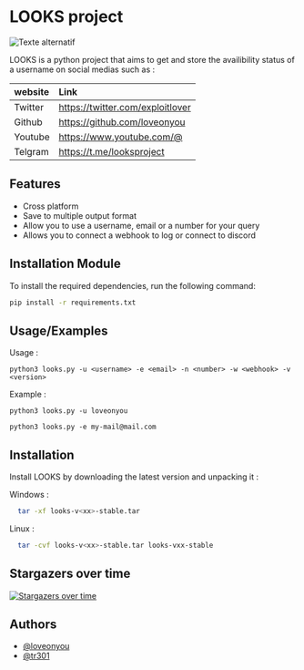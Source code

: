 
# LOOKS project
![Texte alternatif](https://media.discordapp.net/attachments/1142932589330583632/1174092161327824997/banner-2.gif?ex=65665588&is=6553e088&hm=77d90dee4b13d73df2d669c32fa8c9a45d718c411c757bf544c26b14deea0cda&=)

LOOKS is a python project that aims to get and store the availibility status of a username on social medias such as :

| website | Link                              |
| :------ | :---------------------------------|
| Twitter |https://twitter.com/exploitlover   |
| Github  |https://github.com/loveonyou       |
| Youtube |https://www.youtube.com/@          |
| Telgram |https://t.me/looksproject          |


## Features

- Cross platform
- Save to multiple output format
- Allow you to use a username, email or a number for your query
- Allows you to connect a webhook to log or connect to discord 

## Installation Module

To install the required dependencies, run the following command:

```bash
pip install -r requirements.txt
```

## Usage/Examples

Usage :
```shell
python3 looks.py -u <username> -e <email> -n <number> -w <webhook> -v <version>
```
Example :
```shell
python3 looks.py -u loveonyou
```

```shell
python3 looks.py -e my-mail@mail.com
```




## Installation

Install LOOKS by downloading the latest version and unpacking it :

Windows : 
```bash
  tar -xf looks-v<xx>-stable.tar
```
Linux :
```bash
  tar -cvf looks-v<xx>-stable.tar looks-vxx-stable
```

## Stargazers over time

[![Stargazers over time](https://starchart.cc/loveonyou/Looks.svg)](https://starchart.cc/loveonyou/Looks)


    
## Authors

- [@loveonyou](https://github.com/loveonyou)
- [@tr301](https://github.com/tr301) 
